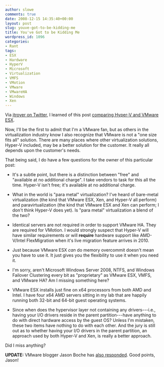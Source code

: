```yaml
---
author: slowe
comments: true
date: 2008-12-15 14:35:40+00:00
layout: post
slug: youve-got-to-be-kidding-me
title: You've Got to be Kidding Me
wordpress_id: 1096
categories:
- Rant
tags:
- ESX
- Hardware
- HyperV
- Microsoft
- Virtualization
- VMFS
- VMotion
- VMware
- VMwareHA
- Windows
- Xen
---
```


Via [jtroyer on Twitter](http://twitter.com/jtroyer/statuses/1058924427), I learned of this post [comparing Hyper-V and VMware ESX](http://fawzi.wordpress.com/2008/12/14/hyper-v-vs-vmware/).

Now, I'll be the first to admit that I'm a VMware fan, but as others in the virtualization industry know I also recognize that VMware is not a "one size fits all" solution. There are many places where other virtualization solutions, Hyper-V included, may be a better solution for the customer. It really all depends upon the customer's needs.

That being said, I do have a few questions for the owner of this particular post:

* It's a subtle point, but there is a distinction between "free" and "available at no additional charge". I take vendors to task for this all the time. Hyper-V isn't free; it's available at no additional charge.

* What in the world is "para metal" virtualization? I've heard of bare-metal virtualization (the kind that VMware ESX, Xen, and Hyper-V all perform) and paravirtualization (the kind that VMware ESX and Xen can perform; I don't think Hyper-V does yet). Is "para metal" virtualization a blend of the two?

* Identical servers are not required in order to support VMware HA. They are required for VMotion. I would strongly suspect that Hyper-V will have similar requirements or will **require** hardware support like AMD-V/Intel FlexMigration when it's live migration feature arrives in 2010.

* Just because VMware ESX _can_ do memory overcommit doesn't mean you have to use it. It just gives you the flexibility to use it when you need it.

* I'm sorry, aren't Microsoft Windows Server 2008, NTFS, and Windows Failover Clustering every bit as "proprietary" as VMware ESX, VMFS, and VMware HA? Am I missing something here?

* VMware ESX installs just fine on x64 processors from both AMD and Intel. I have four x64 AMD servers sitting in my lab that are happily running both 32-bit and 64-bit guest operating systems.

* Since when does the hypervisor layer not containing any drivers---i.e., having your I/O drivers reside in the parent partition---have anything to do with direct hardware access by the guest OS? Unless I'm mistaken, these two items have nothing to do with each other. And the jury is still out as to whether having your I/O drivers in the parent partition, an approach used by both Hyper-V and Xen, is really a better approach.

Did I miss anything?

**UPDATE:** VMware blogger Jason Boche has [also responded](http://www.boche.net/blog/?p=690). Good points, Jason!
